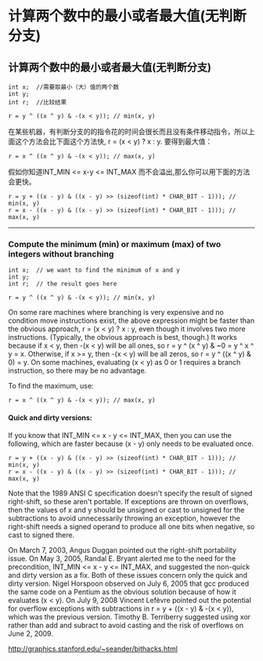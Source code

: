 # 计算两个数中的最小或者最大值(无判断分支) 

## 计算两个数中的最小或者最大值(无判断分支) 

```
int x;  //需要取最小（大）值的两个数
int y; 
int r;  //比较结果

r = y ^ ((x ^ y) & -(x < y)); // min(x, y)
```
在某些机器，有判断分支的的指令花的时间会很长而且没有条件移动指令，所以上面这个方法会比下面这个方法快, r = (x < y) ? x : y.
要得到最大值：
```
r = x ^ ((x ^ y) & -(x < y)); // max(x, y)
```
假如你知道INT_MIN <= x-y <= INT_MAX 而不会溢出,那么你可以用下面的方法会更快。
```
r = y + ((x - y) & ((x - y) >> (sizeof(int) * CHAR_BIT - 1))); // min(x, y)
r = x - ((x - y) & ((x - y) >> (sizeof(int) * CHAR_BIT - 1))); // max(x, y) 
```

***

### Compute the minimum (min) or maximum (max) of two integers without branching



```
int x;  // we want to find the minimum of x and y
int y;   
int r;  // the result goes here 

r = y ^ ((x ^ y) & -(x < y)); // min(x, y)
```

On some rare machines where branching is very expensive and no condition move instructions exist, the above expression might be faster than the obvious approach, r = (x < y) ? x : y, even  though it involves two more instructions.   (Typically, the obvious approach is best, though.) It works because if x < y,  then -(x < y) will be all ones,  so r = y ^ (x ^ y) & ~0 = y ^ x ^ y = x.   Otherwise, if x >= y,  then -(x < y) will be all zeros,  so r = y ^ ((x ^ y) & 0) = y.   On some machines, evaluating (x < y) as 0  or 1 requires a branch instruction, so there may be no advantage.  

To find the maximum, use:

```
r = x ^ ((x ^ y) & -(x < y)); // max(x, y)
```



#### Quick and dirty versions:

If you know that INT_MIN <= x - y <= INT_MAX, then you can use the following, which  are faster because (x - y) only needs to be evaluated once.  

```
r = y + ((x - y) & ((x - y) >> (sizeof(int) * CHAR_BIT - 1))); // min(x, y)
r = x - ((x - y) & ((x - y) >> (sizeof(int) * CHAR_BIT - 1))); // max(x, y)
```

Note that the 1989 ANSI C specification doesn't specify the result of  signed right-shift, so these aren't portable. If exceptions are thrown on overflows, then the values of x and y should be unsigned or cast to unsigned for the subtractions to avoid unnecessarily throwing an exception, however the right-shift needs a signed operand to produce all one bits when negative, so cast  to signed there.

On March 7, 2003, Angus Duggan pointed out the right-shift portability issue. On May 3, 2005, Randal E. Bryant alerted me to the need for the  precondition, INT_MIN <= x - y <= INT_MAX,  and suggested the non-quick and dirty version as a fix.   Both of these issues concern only the quick and dirty version.   Nigel Horspoon observed on July 6, 2005 that gcc produced the  same code on a Pentium as the obvious solution because of how it evaluates (x < y).  On July 9, 2008 Vincent Lefèvre pointed out the potential for overflow exceptions with subtractions in  r = y + ((x - y) & -(x < y)), which was the previous version. Timothy B. Terriberry suggested using xor rather than add and subract to avoid casting and the risk of overflows on June 2, 2009.

http://graphics.stanford.edu/~seander/bithacks.html
